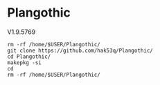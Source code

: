 # Plangothic
V1.9.5769
```=
rm -rf /home/$USER/Plangothic/
git clone https://github.com/hak53q/Plangothic/
cd Plangothic/
makepkg -si
cd
rm -rf /home/$USER/Plangothic/
```
